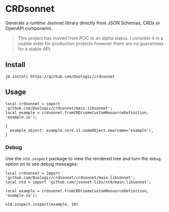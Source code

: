 # CRDsonnet

Generate a *runtime* Jsonnet library directly from JSON Schemas, CRDs or OpenAPI
components.

> This project has moved from POC to an alpha status. I consider it in a usable state for
> production projects however there are no guarantees for a stable API.

## Install

```console
jb install https://github.com/Duologic/crdsonnet
```

## Usage

```jsonnet
local crdsonnet = import 'github.com/Duologic/crdsonnet/main.libsonnet';
local example = crdsonnet.fromCRD(someCustomResourceDefinition, 'example.io');

{
  example_object: example.core.v1.someObject.new(name='example'),
}
```

### Debug

Use the `xtd.inspect` package to view the rendered tree and turn the `debug` option on to
see debug messages:

```jsonnet
local crdsonnet = import 'github.com/Duologic/crdsonnet/crdsonnet/main.libsonnet';
local xtd = import 'github.com/jsonnet-libs/xtd/main.libsonnet';

local example = crdsonnet.fromCRD(someCustomResourceDefinition, 'example.io');

xtd.inspect.inspect(example, 10)
```
